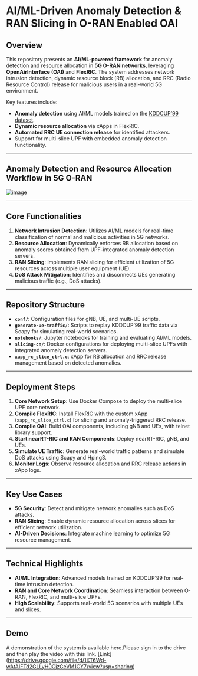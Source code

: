 # AI/ML-Driven Anomaly Detection & RAN Slicing in O-RAN Enabled OAI

## Overview
This repository presents an **AI/ML-powered framework** for anomaly detection and resource allocation in **5G O-RAN networks**, leveraging **OpenAirInterface (OAI)** and **FlexRIC**. The system addresses network intrusion detection, dynamic resource block (RB) allocation, and RRC (Radio Resource Control) release for malicious users in a real-world 5G environment.

Key features include:
- **Anomaly detection** using AI/ML models trained on the [KDDCUP’99 dataset](https://kdd.ics.uci.edu/databases/kddcup99/kddcup99.html).
- **Dynamic resource allocation** via xApps in FlexRIC.
- **Automated RRC UE connection release** for identified attackers.
- Support for multi-slice UPF with embedded anomaly detection functionality.

---

## Anomaly Detection and Resource Allocation Workflow in 5G O-RAN

![image](https://github.com/user-attachments/assets/2e7dd2d6-28c7-4eb1-9e33-792ed0329b1a)


---

## Core Functionalities
1. **Network Intrusion Detection**:
   Utilizes AI/ML models for real-time classification of normal and malicious activities in 5G networks.
2. **Resource Allocation**:
   Dynamically enforces RB allocation based on anomaly scores obtained from UPF-integrated anomaly detection servers.
3. **RAN Slicing**:
   Implements RAN slicing for efficient utilization of 5G resources across multiple user equipment (UE).
4. **DoS Attack Mitigation**:
   Identifies and disconnects UEs generating malicious traffic (e.g., DoS attacks).

---

## Repository Structure
- **`conf/`**: Configuration files for gNB, UE, and multi-UE scripts.
- **`generate-ue-traffic/`**: Scripts to replay KDDCUP’99 traffic data via Scapy for simulating real-world scenarios.
- **`notebooks/`**: Jupyter notebooks for training and evaluating AI/ML models.
- **`slicing-cn/`**: Docker configurations for deploying multi-slice UPFs with integrated anomaly detection servers.
- **`xapp_rc_slice_ctrl.c`**: xApp for RB allocation and RRC release management based on detected anomalies.

---

## Deployment Steps
1. **Core Network Setup**:
   Use Docker Compose to deploy the multi-slice UPF core network.
2. **Compile FlexRIC**:
   Install FlexRIC with the custom xApp (`xapp_rc_slice_ctrl.c`) for slicing and anomaly-triggered RRC release.
3. **Compile OAI**:
   Build OAI components, including gNB and UEs, with telnet library support.
4. **Start nearRT-RIC and RAN Components**:
   Deploy nearRT-RIC, gNB, and UEs.
5. **Simulate UE Traffic**:
   Generate real-world traffic patterns and simulate DoS attacks using Scapy and Hping3.
6. **Monitor Logs**:
   Observe resource allocation and RRC release actions in xApp logs.

---

## Key Use Cases
- **5G Security**: Detect and mitigate network anomalies such as DoS attacks.
- **RAN Slicing**: Enable dynamic resource allocation across slices for efficient network utilization.
- **AI-Driven Decisions**: Integrate machine learning to optimize 5G resource management.

---

## Technical Highlights
- **AI/ML Integration**: Advanced models trained on KDDCUP’99 for real-time intrusion detection.
- **RAN and Core Network Coordination**: Seamless interaction between O-RAN, FlexRIC, and multi-slice UPFs.
- **High Scalability**: Supports real-world 5G scenarios with multiple UEs and slices.

---

## Demo
A demonstration of the system is available here.Please sign in to the drive and then play the video with this link. [Link] (https://drive.google.com/file/d/1XT6Wd-wAtAIFTd2GLLyH0CjzCeVM1CY7/view?usp=sharing)


